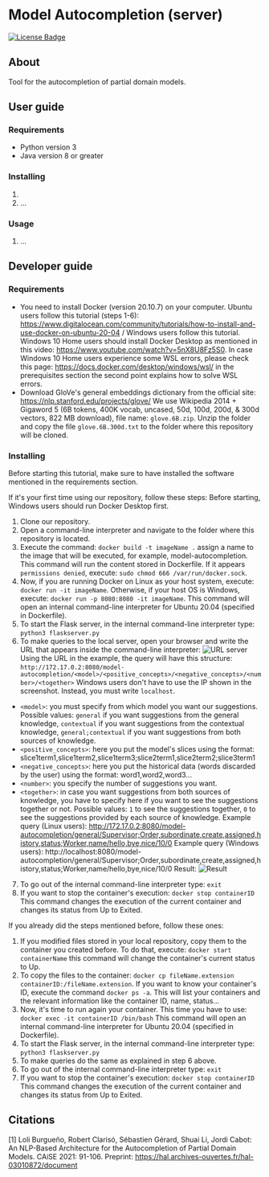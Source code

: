 # Model Autocompletion (server)

[![License Badge](https://img.shields.io/badge/license-EPL%202.0-brightgreen.svg)](https://opensource.org/licenses/EPL-2.0)

## About

Tool for the autocompletion of partial domain models.

## User guide

### Requirements

- Python version 3
- Java version 8 or greater

### Installing 

1.
2. ...

### Usage

1.  ...


## Developer guide

### Requirements

- You need to install Docker (version 20.10.7) on your computer. Ubuntu users follow this tutorial (steps 1-6): https://www.digitalocean.com/community/tutorials/how-to-install-and-use-docker-on-ubuntu-20-04 / Windows users follow this tutorial. Windows 10 Home users should install Docker Desktop as  mentioned in this video: https://www.youtube.com/watch?v=5nX8U8Fz5S0. In case Windows 10 Home users experience some WSL errors, please check this page: https://docs.docker.com/desktop/windows/wsl/ in the prerequisites section the second point explains how to solve WSL errors.
- Download GloVe's general embeddings dictionary from the official site: https://nlp.stanford.edu/projects/glove/ We use Wikipedia 2014 + Gigaword 5 (6B tokens, 400K vocab, uncased, 50d, 100d, 200d, & 300d vectors, 822 MB download), file name: ```glove.6B.zip```. Unzip the folder and copy the file ```glove.6B.300d.txt``` to the folder where this repository will be cloned.

### Installing

Before starting this tutorial, make sure to have installed the software mentioned in the requirements section.

If it's your first time using our repository, follow these steps:
Before starting, Windows users should run Docker Desktop first. 
1. Clone our repository.
2. Open a command-line interpreter and navigate to the folder where this repository is located.
3. Execute the command: ```docker build -t imageName .``` assign a name to the image that will be executed, for example, model-autocompletion. This command will run the content stored in Dockerfile. If it appears ```permissions denied```, execute: ```sudo chmod 666 /var/run/docker.sock```.
4.  Now, if you are running Docker on Linux as your host system, execute: ```docker run -it imageName```. Otherwise, if your host OS is Windows, execute: ```docker run -p 8080:8080 -it imageName```. This command will open an internal command-line interpreter for Ubuntu 20.04 (specified in Dockerfile). 
5.  To start the Flask server, in the internal command-line interpreter type: ```python3 flaskserver.py```
6.  To make queries to the local server, open your browser and write the URL that appears inside the command-line interpreter: ![URL server](https://user-images.githubusercontent.com/50658372/127834030-dea9ed89-3651-4a9a-bad1-c25dd88589ae.png) Using the URL in the example, the query will have this structure: ```http://172.17.0.2:8080/model-autocompletion/<model>/<positive_concepts>/<negative_concepts>/<number>/<together>``` Windows users don't have to use the IP shown in the screenshot. Instead, you must write ```localhost```.
  - ```<model>```: you must specify from which model you want our suggestions. Possible values: ```general``` if you want suggestions from the general knowledge, ```contextual``` if you want suggestions from the contextual knowledge, ```general;contextual``` if you want suggestions from both sources of knowledge.
  - ```<positive_concepts>```: here you put the model's slices using the format: slice1term1,slice1term2,slice1term3;slice2term1,slice2term2;slice3term1
  - ```<negative_concepts>```: here you put the historical data (words discarded by the user) using the format: word1,word2,word3...
  - ```<number>```: you specify the number of suggestions you want.
  - ```<together>```: in case you want suggestions from both sources of knowledge, you have to specify here if you want to see the suggestions together or not. Possible values: ```1``` to see the suggestions together, ```0``` to see the suggestions provided by each source of knowledge.
  Example query (Linux users): http://172.17.0.2:8080/model-autocompletion/general/Supervisor;Order,subordinate,create,assigned,history,status;Worker,name/hello,bye,nice/10/0
  Example query (Windows users): http://localhost:8080/model-autocompletion/general/Supervisor;Order,subordinate,create,assigned,history,status;Worker,name/hello,bye,nice/10/0
  Result: ![Result](https://user-images.githubusercontent.com/50658372/144405246-2aa19023-8ba6-4afc-94ad-dc204ffdb150.png)
7. To go out of the internal command-line interpreter type: ```exit```
8. If you want to stop the container's execution: ```docker stop containerID``` This command changes the execution of the current container and changes its status from Up to Exited. 

  
  If you already did the steps mentioned before, follow these ones:
 1. If you modified files stored in your local repository, copy them to the container you created before. To do that, execute: ```docker start containerName``` this command will change the container's current status to Up. 
 2. To copy the files to the container: ```docker cp fileName.extension containerID:/fileName.extension```. If you want to know your container's ID, execute the command ```docker ps -a```. This will list your containers and the relevant information like the container ID, name, status...
 3. Now, it's time to run again your container. This time you have to use: ```docker exec -it containerID /bin/bash``` This command will open an internal command-line interpreter for Ubuntu 20.04 (specified in Dockerfile). 
 4. To start the Flask server, in the internal command-line interpreter type: ```python3 flaskserver.py```
 5. To make queries do the same as explained in step 6 above.
 6. To go out of the internal command-line interpreter type: ```exit```
 7. If you want to stop the container's execution: ```docker stop containerID``` This command changes the execution of the current container and changes its status from Up to Exited. 


## Citations

[1] Loli Burgueño, Robert Clarisó, Sébastien Gérard, Shuai Li, Jordi Cabot: An NLP-Based Architecture for the Autocompletion of Partial Domain Models. CAiSE 2021: 91-106. Preprint: https://hal.archives-ouvertes.fr/hal-03010872/document
